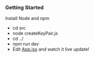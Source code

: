 ### Getting Started

Install Node and npm

- cd src
- node createKeyPair.js
- cd ../
- npm run dev
- Edit [App.jsx](#src/App.jsx) and watch it live update!